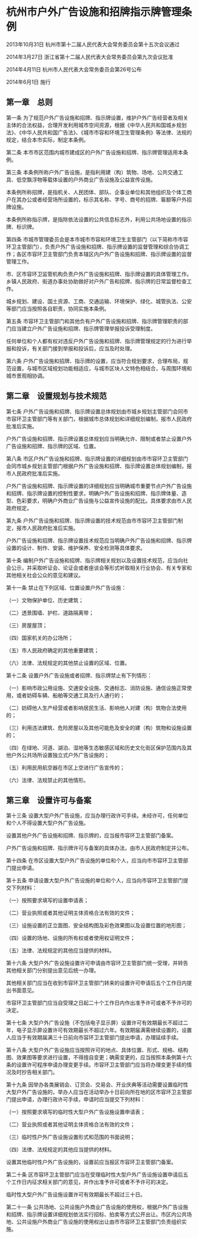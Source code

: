 # 杭州市户外广告设施和招牌指示牌管理条例

2013年10月31日 杭州市第十二届人民代表大会常务委员会第十五次会议通过

2014年3月27日 浙江省第十二届人民代表大会常务委员会第九次会议批准

2014年4月11日 杭州市人民代表大会常务委员会第26号公布

2014年6月1日 施行

<!-- INFO END -->

## 第一章　总则

第一条 为了规范户外广告设施和招牌、指示牌设置，维护户外广告经营者及相关主体的合法权益，合理开发利用城市空间资源，根据《中华人民共和国城乡规划法》、《中华人民共和国广告法》、《城市市容和环境卫生管理条例》等法律、法规的规定，结合本市实际，制定本条例。

第二条 本市市区范围内城市建成区的户外广告设施和招牌、指示牌管理适用本条例。

第三条 本条例所称户外广告设施，是指利用建（构）筑物、场地、公共交通工具、低空飘浮物等载体设置的户外商业广告设施及公益宣传设施。

本条例所称招牌，是指机关、人民团体、部队、企事业单位和其他组织及个体工商户在其办公或者经营场所设置的，标示其名称、字号、商号的招牌、匾额等户外招牌设施。

本条例所称指示牌，是指除依法设置的公共信息标志外，利用公共场地设置的指示牌、标识牌。

第四条 市城市管理委员会是本市城市市容和环境卫生主管部门（以下简称市市容环卫主管部门），负责户外广告设施和招牌、指示牌设置的监督管理和综合协调工作；各区市容环卫主管部门负责本辖区内户外广告设施和招牌、指示牌设置的监督管理工作。

市、区市容环卫监管机构负责户外广告设施和招牌、指示牌设置的具体管理工作。乡镇人民政府、街道办事处协助做好对户外广告和招牌、指示牌的日常监督检查工作。

城乡规划、建设、国土资源、工商、交通运输、环境保护、绿化、城管执法、公安等部门应当按照各自职责，协同实施本条例。

第五条 市容环卫主管部门和其他负有户外广告设施和招牌、指示牌管理职责的部门应当建立户外广告设施和招牌、指示牌管理举报投诉受理制度。

任何单位和个人都有权对违反户外广告设施和招牌、指示牌管理规定的行为进行举报和投诉，有关部门接到举报和投诉后，应当及时处理。

第六条 户外广告设施和招牌、指示牌的设置，应当符合规划要求，合理布局，规范设置，与城市区域规划功能相适应，与城市区块人文特色相结合，与周围环境和城市景观相协调。

## 第二章　设置规划与技术规范

第七条 户外广告设施和招牌、指示牌设置总体规划由市城乡规划主管部门会同市市容环卫主管部门等有关部门，根据城市总体规划和详细规划编制，报市人民政府批准后实施。

户外广告设施和招牌、指示牌设置总体规划应当明确允许、限制或者禁止设置户外广告设施和招牌、指示牌的区域、位置。

第八条 市区户外广告设施和招牌、指示牌设置的详细规划由市市容环卫主管部门会同市城乡规划主管部门根据户外广告设施和招牌、指示牌设置总体规划编制，报市人民政府批准后实施。

户外广告设施和招牌、指示牌设置的详细规划应当明确城市重要节点户外广告设施和招牌、指示牌设置的控制性要求，明确户外广告设施和招牌、指示牌体量、造型、色彩要求，明确户外商业广告设施与公益宣传设施的配比。具体要求由市人民政府规定。

第九条 户外广告设施和招牌、指示牌设置的技术规范由市市容环卫主管部门制定，报市人民政府批准后实施。

户外广告设施和招牌、指示牌设置技术规范应当明确户外广告设施和招牌、指示牌设置的设计、制作、安装、维护保养、安全检测等具体要求。

第十条 编制户外广告设施和招牌、指示牌相关规划以及设置技术规范，应当向社会公示，并采取听证会、论证会或者座谈会等形式听取相关行业协会、有关专家和其他相关社会公众的意见和建议。

第十一条 禁止在下列区域、位置设置户外广告设施：

（一）文物保护单位、历史建筑；

（二）透景围墙、护栏、道路隔离带；

（三）房屋屋顶；

（四）国家机关的办公场所；

（五）市人民政府确定的其他重要建筑；

（六）法律、法规规定的其他禁止设置的区域、位置。

第十二条 设置户外广告设施或者招牌、指示牌禁止有下列情形：

（一）影响市政公用设施、交通安全设施、交通标志、消防设施、通信设施正常使用，或者妨碍车辆、船舶等交通工具及行人通行的；

（二）妨碍他人生产经营或者影响居民生活、影响他人对建（构）筑物合法使用的；

（三）利用违法建筑、危险房屋以及其他可能危及安全的建（构）筑物和设施设置的；

（四）在绿地、河道、湖泊、湿地等生态敏感区域和历史文化街区保护范围内及其他户外公共场所设置独立式户外广告设施的；

（五）利用民用航空器在市区上空进行广告宣传的；

（六）法律、法规禁止的其他情形。

## 第三章　设置许可与备案

第十三条 设置大型户外广告设施，应当办理行政许可手续。未经许可，任何单位和个人不得设置大型户外广告设施。

设置其他户外广告设施和招牌、指示牌的，应当报市容环卫主管部门备案。

户外广告设施和招牌、指示牌许可与备案的具体办法，由市人民政府制定并公布。

第十四条 在市区设置大型户外广告设施的单位和个人，应当向市市容环卫主管部门提出申请。

第十五条 申请设置大型户外广告设施的单位和个人，应当向市容环卫主管部门提交下列材料：

（一）按照要求填写的设置申请表；

（二）营业执照或者其他证明主体资格合法有效的文件；

（三）设施设置的正立面图、安全结构图及彩色效果图以及设置位置的地形图；

（四）设置的场地、设施的所有权或者使用权证明文件；

（五）法律、法规规定的其他应当提供的材料。

第十六条 大型户外广告设施设置许可申请由市容环卫主管部门统一受理，并转告其他相关部门分别提出意见后统一办理。

其他相关部门应当在收到市容环卫主管部门转来的设置许可申请后五个工作日内提出书面意见。

市容环卫主管部门应当自受理之日起二十个工作日内作出准予许可或者不予许可的决定。

第十七条 大型户外广告设施（不包括电子显示屏）设置许可有效期最长不超过二年，电子显示屏设置许可有效期最长不超过六年。有效期届满需继续设置的，设置人应当于有效期届满三十日前向市容环卫主管部门提出申请，办理延续手续。

第十八条 大型户外广告设施应当按照许可的地点、具体位置、形式、规格、结构图、效果图等要求进行设置，不得擅自变更；确需变更的，应当按照本条例第十六条的设置许可程序申请办理变更手续。市容环卫主管部门应当将办理变更手续的情况及时抄告相关部门。

第十九条 因举办各类展销会、订货会、交易会、开业庆典等活动需要设置临时性大型户外广告设施的，举办人应当在活动举办十日前向所在地的区市容环卫主管部门提出申请，办理行政许可手续，申请时应当提交下列材料：

（一）按照要求填写的临时性大型户外广告设施设置申请表；

（二）营业执照或者其他证明主体资格合法有效的文件；

（三）临时性户外广告设施设置形式和范围的书面说明；

（四）法律、法规规定的其他应当提供的材料。

设置其他临时性户外广告设施的，设置前应当报区市容环卫主管部门备案。

第二十条 区市容环卫主管部门应当在受理临时性大型户外广告设施设置申请后五个工作日内征求相关部门的意见，并作出准予许可或者不予许可的决定。

临时性大型户外广告设施设置许可有效期最长不超过三十日。

第二十一条 公共场地、公共设施户外商业广告设施的使用权，根据户外广告设施和招牌、指示牌设置详细规划依法实行招标、拍卖等方式公开出让。市区内公共场地、公共设施户外商业广告设施的使用权出让由市市容环卫主管部门负责组织实施。